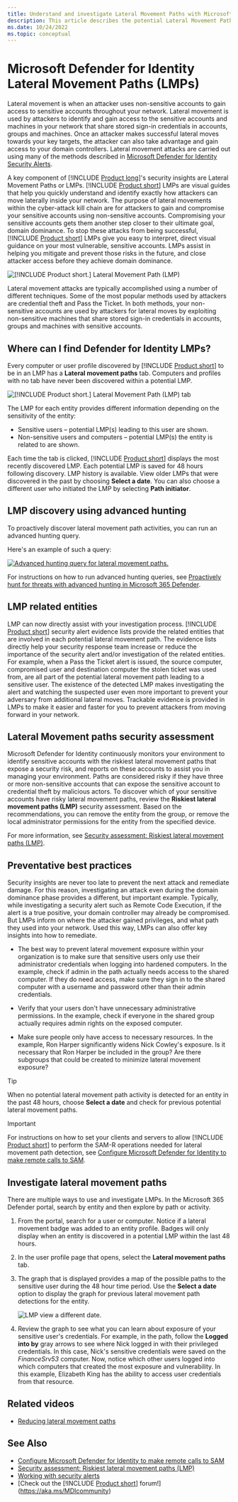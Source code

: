 ```yaml
---
title: Understand and investigate Lateral Movement Paths with Microsoft Defender for Identity
description: This article describes the potential Lateral Movement Paths (LMPs) of Microsoft Defender for Identity
ms.date: 10/24/2022
ms.topic: conceptual
---
```


# Microsoft Defender for Identity Lateral Movement Paths (LMPs)

Lateral movement is when an attacker uses non-sensitive accounts to gain access to sensitive accounts throughout your network. Lateral movement is used by attackers to identify and gain access to the sensitive accounts and machines in your network that share stored sign-in credentials in accounts, groups and machines. Once an attacker makes successful lateral moves towards your key targets, the attacker can also take advantage and gain access to your domain controllers. Lateral movement attacks are carried out using many of the methods described in [Microsoft Defender for Identity Security Alerts](alerts-overview.md).

A key component of [!INCLUDE [Product long](includes/product-long.md)]'s security insights are Lateral Movement Paths or LMPs. [!INCLUDE [Product short](includes/product-short.md)] LMPs are visual guides that help you quickly understand and identify exactly how attackers can move laterally inside your network. The purpose of lateral movements within the cyber-attack kill chain are for attackers to gain and compromise your sensitive accounts using non-sensitive accounts. Compromising your sensitive accounts gets them another step closer to their ultimate goal, domain dominance. To stop these attacks from being successful, [!INCLUDE [Product short](includes/product-short.md)] LMPs give you easy to interpret, direct visual guidance on your most vulnerable, sensitive accounts. LMPs assist in helping you mitigate and prevent those risks in the future, and close attacker access before they achieve domain dominance.

![[!INCLUDE [Product short.](includes/product-short.md)] Lateral Movement Path (LMP)](media/lmp.png)

Lateral movement attacks are typically accomplished using a number of different techniques. Some of the most popular methods used by attackers are credential theft and Pass the Ticket. In both methods, your non-sensitive accounts are used by attackers for lateral moves by exploiting non-sensitive machines that share stored sign-in credentials in accounts, groups and machines with sensitive accounts.

## Where can I find Defender for Identity LMPs?

Every computer or user profile discovered by [!INCLUDE [Product short](includes/product-short.md)] to be in an LMP has a **Lateral movement paths** tab. Computers and profiles with no tab have never been discovered within a potential LMP.

![[!INCLUDE [Product short.](includes/product-short.md)] Lateral Movement Path (LMP) tab](media/lateral-movement-path-tab.png)

The LMP for each entity provides different information depending on the sensitivity of the entity:

- Sensitive users – potential LMP(s) leading to this user are shown.
- Non-sensitive users and computers – potential LMP(s) the entity is related to are shown.

Each time the tab is clicked, [!INCLUDE [Product short](includes/product-short.md)] displays the most recently discovered LMP. Each potential LMP is saved for 48 hours following discovery. LMP history is available. View older LMPs that were discovered in the past by choosing **Select a date**. You can also choose a different user who initiated the LMP by selecting **Path initiator**.

## LMP discovery using advanced hunting

To proactively discover lateral movement path activities, you can run an advanced hunting query.

Here's an example of such a query:

[![Advanced hunting query for lateral movement paths.](media/advanced-hunting-lateral-movement-paths.png)](media/advanced-hunting-lateral-movement-paths.png#lightbox)

For instructions on how to run advanced hunting queries, see [Proactively hunt for threats with advanced hunting in Microsoft 365 Defender](/microsoft-365/security/defender/advanced-hunting-overview).

## LMP related entities

LMP can now directly assist with your investigation process. [!INCLUDE [Product short](includes/product-short.md)] security alert evidence lists provide the related entities that are involved in each potential lateral movement path. The evidence lists directly help your security response team increase or reduce the importance of the security alert and/or investigation of the related entities. For example, when a Pass the Ticket alert is issued, the source computer, compromised user and destination computer the stolen ticket was used from, are all part of the potential lateral movement path leading to a sensitive user. The existence of the detected LMP makes investigating the alert and watching the suspected user even more important to prevent your adversary from additional lateral moves. Trackable evidence is provided in LMPs to make it easier and faster for you to prevent attackers from moving forward in your network.

## Lateral Movement paths security assessment

Microsoft Defender for Identity continuously monitors your environment to identify sensitive accounts with the riskiest lateral movement paths that expose a security risk, and reports on these accounts to assist you in managing your environment. Paths are considered risky if they have three or more non-sensitive accounts that can expose the sensitive account to credential theft by malicious actors. To discover which of your sensitive accounts have risky lateral movement paths, review the **Riskiest lateral movement paths (LMP)** security assessment. Based on the recommendations, you can remove the entity from the group, or remove the local administrator permissions for the entity from the specified device.

For more information, see [Security assessment: Riskiest lateral movement paths (LMP)](security-assessment-riskiest-lmp.md).

## Preventative best practices

Security insights are never too late to prevent the next attack and remediate damage. For this reason, investigating an attack even during the domain dominance phase provides a different, but important example. Typically, while investigating a security alert such as Remote Code Execution, if the alert is a true positive, your domain controller may already be compromised. But LMPs inform on where the attacker gained privileges, and what path they used into your network. Used this way, LMPs can also offer key insights into how to remediate.

- The best way to prevent lateral movement exposure within your organization is to make sure that sensitive users only use their administrator credentials when logging into hardened computers. In the example, check if admin in the path actually needs access to the shared computer. If they do need access, make sure they sign in to the shared computer with a username and password other than their admin credentials.

- Verify that your users don't have unnecessary administrative permissions. In the example, check if everyone in the shared group actually requires admin rights on the exposed computer.

- Make sure people only have access to necessary resources. In the example, Ron Harper significantly widens Nick Cowley's exposure. Is it necessary that Ron Harper be included in the group? Are there subgroups that could be created to minimize lateral movement exposure?

> [!TIP]
> When no potential lateral movement path activity is detected for an entity in the past 48 hours, choose **Select a date** and check for previous potential lateral movement paths.

> [!IMPORTANT]
> For instructions on how to set your clients and servers to allow [!INCLUDE [Product short](includes/product-short.md)] to perform the SAM-R operations needed for lateral movement path detection, see [Configure Microsoft Defender for Identity to make remote calls to SAM](remote-calls-sam.md).

## Investigate lateral movement paths

There are multiple ways to use and investigate LMPs. In the Microsoft 365 Defender portal, search by entity and then explore by path or activity.

1. From the portal, search for a user or computer. Notice if a lateral movement badge was added to an entity profile. Badges will only display when an entity is discovered in a potential LMP within the last 48 hours.

1. In the user profile page that opens, select the **Lateral movement paths** tab.

1. The graph that is displayed provides a map of the possible paths to the sensitive user during the 48 hour time period. Use the **Select a date** option to display the graph for previous lateral movement path detections for the entity.

    ![LMP view a different date.](media/view-different-date.png)

1. Review the graph to see what you can learn about exposure of your sensitive user's credentials. For example, in the path, follow the **Logged into by** gray arrows to see where Nick logged in with their privileged credentials. In this case, Nick's sensitive credentials were saved on the *FinanceSrv53* computer. Now, notice which other users logged into which computers that created the most exposure and vulnerability. In this example, Elizabeth King has the ability to access user credentials from that resource.

## Related videos

- [Reducing lateral movement paths](https://www.microsoft.com/videoplayer/embed/RWAOfW)

## See Also

- [Configure Microsoft Defender for Identity to make remote calls to SAM](remote-calls-sam.md)
- [Security assessment: Riskiest lateral movement paths (LMP)](security-assessment-riskiest-lmp.md)
- [Working with security alerts](/defender-for-identity/manage-security-alerts)
- [Check out the [!INCLUDE [Product short](includes/product-short.md)] forum!](<https://aka.ms/MDIcommunity>)
